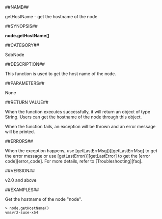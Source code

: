 ##NAME##

getHostName - get the hostname of the node

##SYNOPSIS##

**node.getHostName()**

##CATEGORY##

SdbNode

##DESCRIPTION##

This function is used to get the host name of the node.

##PARAMETERS##

None

##RETURN VALUE##

When the function executes successfully, it will return an object of type String. Users can get the hostname of the node through this object.

When the function fails, an exception will be thrown and an error message will be printed.


##ERRORS##

When the exception happens, use [getLastErrMsg()][getLastErrMsg] to get the error message or use [getLastError()][getLastError] to get the [error code][error_code]. For more details, refer to [Troubleshooting][faq].

##VERSION##

v2.0 and above

##EXAMPLES##

Get the hostname of the node "node".

```lang-javascript
> node.getHostName()
vmsvr2-suse-x64
```

[^_^]:
    Links
[getLastErrMsg]:manual/Manual/Sequoiadb_Command/Global/getLastErrMsg.md
[getLastError]:manual/Manual/Sequoiadb_Command/Global/getLastError.md
[faq]:manual/FAQ/faq_sdb.md
[error_code]:manual/Manual/Sequoiadb_error_code.md
